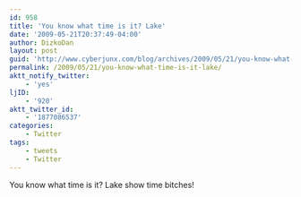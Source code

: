 ```yaml
---
id: 958
title: 'You know what time is it? Lake'
date: '2009-05-21T20:37:49-04:00'
author: DizkoDan
layout: post
guid: 'http://www.cyberjunx.com/blog/archives/2009/05/21/you-know-what-time-is-it-lake/'
permalink: /2009/05/21/you-know-what-time-is-it-lake/
aktt_notify_twitter:
    - 'yes'
ljID:
    - '920'
aktt_twitter_id:
    - '1877086537'
categories:
    - Twitter
tags:
    - tweets
    - Twitter
---
```


You know what time is it? Lake show time bitches!